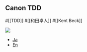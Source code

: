 ## Canon TDD
#[[TDD]] #[[和田卓人]] #[[Kent Beck]]

![](https://cdn-ak.f.st-hatena.com/images/fotolife/t/t-wada/20240306/20240306130540.png)

- [Ja](https://t-wada.hatenablog.jp/entry/canon-tdd-by-kent-beck)
- [En](https://tidyfirst.substack.com/p/canon-tdd)